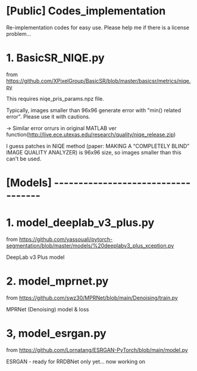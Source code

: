 # [Public] Codes_implementation
Re-implementation codes for easy use. Please help me if there is a license problem...

# 1. BasicSR_NIQE.py
from https://github.com/XPixelGroup/BasicSR/blob/master/basicsr/metrics/niqe.py

This requires niqe_pris_params.npz file.

Typically, images smaller than 96x96 generate error with "min() related error". Please use it with cautions.

-> Similar error orrurs in original MATLAB ver function(http://live.ece.utexas.edu/research/quality/niqe_release.zip)

   I guess patches in NIQE method (paper: MAKING A “COMPLETELY BLIND” IMAGE QUALITY ANALYZER) is 96x96 size, so images smaller than this can't be used.

# [Models] -----------------------------------

# 1. model_deeplab_v3_plus.py
from https://github.com/yassouali/pytorch-segmentation/blob/master/models/%20deeplabv3_plus_xception.py

DeepLab v3 Plus model

# 2. model_mprnet.py
from https://github.com/swz30/MPRNet/blob/main/Denoising/train.py

MPRNet (Denoising) model & loss

# 3, model_esrgan.py
from https://github.com/Lornatang/ESRGAN-PyTorch/blob/main/model.py

ESRGAN - ready for RRDBNet only yet... now working on

